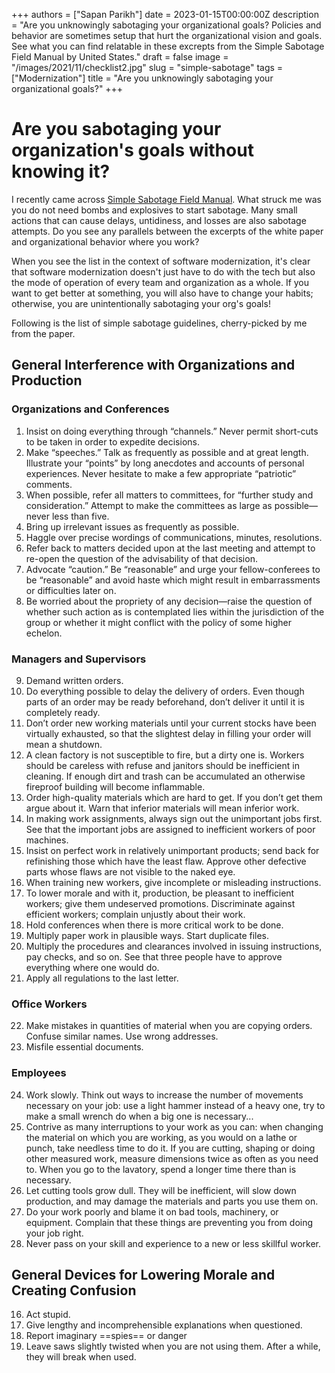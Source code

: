 +++
authors = ["Sapan Parikh"]
date = 2023-01-15T00:00:00Z
description = "Are you unknowingly sabotaging your organizational goals? Policies and behavior are sometimes setup that hurt the organizational vision and goals. See what you can find relatable in these excrepts from the Simple Sabotage Field Manual by United States."
draft = false
image = "/images/2021/11/checklist2.jpg"
slug = "simple-sabotage"
tags = ["Modernization"]
title = "Are you unknowingly sabotaging your organizational goals?"
+++
# Are you sabotaging your organization's goals without knowing it?


I recently came across [Simple Sabotage Field Manual](https://www.gutenberg.org/cache/epub/26184/pg26184-images.html). What struck me was you do not need bombs and explosives to start sabotage. Many small actions that can cause delays, untidiness, and losses are also sabotage attempts. Do you see any parallels between the excerpts of the white paper and organizational behavior where you work?

When you see the list in the context of software modernization, it's clear that software modernization doesn't just have to do with the tech but also the mode of operation of every team and organization as a whole. If you want to get better at something, you will also have to change your habits; otherwise, you are unintentionally sabotaging your org's goals!

Following is the list of simple sabotage guidelines, cherry-picked by me from the paper. 

## General Interference with Organizations and Production
### Organizations and Conferences 
1. Insist on doing everything through “channels.” Never permit short-cuts to be taken in order to expedite decisions.
2. Make “speeches.” Talk as frequently as possible and at great length. Illustrate your “points” by long anecdotes and accounts of personal experiences. Never hesitate to make a few appropriate “patriotic” comments.
3. When possible, refer all matters to committees, for “further study and consideration.” Attempt to make the committees as large as possible—never less than five.
4. Bring up irrelevant issues as frequently as possible.
5. Haggle over precise wordings of communications, minutes, resolutions.
6. Refer back to matters decided upon at the last meeting and attempt to re-open the question of the advisability of that decision.
7. Advocate “caution.” Be “reasonable” and urge your fellow-conferees to be “reasonable” and avoid haste which might result in embarrassments or difficulties later on.
8. Be worried about the propriety of any decision—raise the question of whether such action as is contemplated lies within the jurisdiction of the group or whether it might conflict with the policy of some higher echelon.

### Managers and Supervisors
9. Demand written orders.
10. Do everything possible to delay the delivery of orders. Even though parts of an order may be ready beforehand, don’t deliver it until it is completely ready.
11. Don’t order new working materials until your current stocks have been virtually exhausted, so that the slightest delay in filling your order will mean a shutdown.
12. A clean factory is not susceptible to fire, but a dirty one is. Workers should be careless with refuse and janitors should be inefficient in cleaning. If enough dirt and trash can be accumulated an otherwise fireproof building will become inflammable.
13. Order high-quality materials which are hard to get. If you don’t get them argue about it. Warn that inferior materials will mean inferior work.
14. In making work assignments, always sign out the unimportant jobs first. See that the important jobs are assigned to inefficient workers of poor machines.
15. Insist on perfect work in relatively unimportant products; send back for refinishing those which have the least flaw. Approve other defective parts whose flaws are not visible to the naked eye.
16. When training new workers, give incomplete or misleading instructions.
17. To lower morale and with it, production, be pleasant to inefficient workers; give them undeserved promotions. Discriminate against efficient workers; complain unjustly about their work.
18. Hold conferences when there is more critical work to be done.
19. Multiply paper work in plausible ways. Start duplicate files.
20. Multiply the procedures and clearances involved in issuing instructions, pay checks, and so on. See that three people have to approve everything where one would do.
21. Apply all regulations to the last letter.

### Office Workers
22. Make mistakes in quantities of material when you are copying orders. Confuse similar names. Use wrong addresses.
23. Misfile essential documents.

### Employees
24. Work slowly. Think out ways to increase the number of movements necessary on your job: use a light hammer instead of a heavy one, try to make a small wrench do when a big one is necessary...
25. Contrive as many interruptions to your work as you can: when changing the material on which you are working, as you would on a lathe or punch, take needless time to do it. If you are cutting, shaping or doing other measured work, measure dimensions twice as often as you need to. When you go to the lavatory, spend a longer time there than is necessary.
13. Let cutting tools grow dull. They will be inefficient, will slow down production, and may damage the materials and parts you use them on.
14. Do your work poorly and blame it on bad tools, machinery, or equipment. Complain that these things are preventing you from doing your job right.
15. Never pass on your skill and experience to a new or less skillful worker.

## General Devices for Lowering Morale and Creating Confusion
16. Act stupid.
17. Give lengthy and incomprehensible explanations when questioned.
18. Report imaginary ==spies== or danger
14. Leave saws slightly twisted when you are not using them. After a while, they will break when used. 

